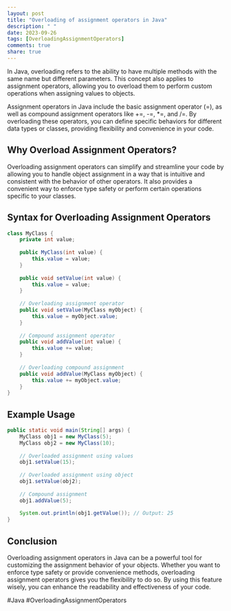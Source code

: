 ```yaml
---
layout: post
title: "Overloading of assignment operators in Java"
description: " "
date: 2023-09-26
tags: [OverloadingAssignmentOperators]
comments: true
share: true
---
```


In Java, overloading refers to the ability to have multiple methods with the same name but different parameters. This concept also applies to assignment operators, allowing you to overload them to perform custom operations when assigning values to objects.

Assignment operators in Java include the basic assignment operator (=), as well as compound assignment operators like +=, -=, *=, and /=. By overloading these operators, you can define specific behaviors for different data types or classes, providing flexibility and convenience in your code.

## Why Overload Assignment Operators?

Overloading assignment operators can simplify and streamline your code by allowing you to handle object assignment in a way that is intuitive and consistent with the behavior of other operators. It also provides a convenient way to enforce type safety or perform certain operations specific to your classes.

## Syntax for Overloading Assignment Operators

```java
class MyClass {
    private int value;
    
    public MyClass(int value) {
        this.value = value;
    }
    
    public void setValue(int value) {
        this.value = value;
    }
    
    // Overloading assignment operator
    public void setValue(MyClass myObject) {
        this.value = myObject.value;
    }
    
    // Compound assignment operator
    public void addValue(int value) {
        this.value += value;
    }
    
    // Overloading compound assignment
    public void addValue(MyClass myObject) {
        this.value += myObject.value;
    }
}
```

## Example Usage

```java
public static void main(String[] args) {
    MyClass obj1 = new MyClass(5);
    MyClass obj2 = new MyClass(10);
    
    // Overloaded assignment using values
    obj1.setValue(15);
    
    // Overloaded assignment using object
    obj1.setValue(obj2);
    
    // Compound assignment
    obj1.addValue(5);
    
    System.out.println(obj1.getValue()); // Output: 25
}
```

## Conclusion

Overloading assignment operators in Java can be a powerful tool for customizing the assignment behavior of your objects. Whether you want to enforce type safety or provide convenience methods, overloading assignment operators gives you the flexibility to do so. By using this feature wisely, you can enhance the readability and effectiveness of your code.

#Java #OverloadingAssignmentOperators